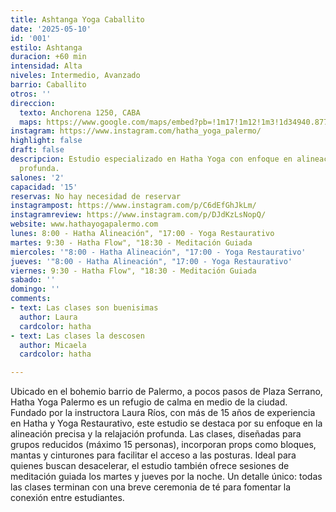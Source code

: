 ```yaml
---
title: Ashtanga Yoga Caballito
date: '2025-05-10'
id: '001'
estilo: Ashtanga
duracion: +60 min
intensidad: Alta
niveles: Intermedio, Avanzado
barrio: Caballito
otros: ''
direccion:
  texto: Anchorena 1250, CABA
  maps: https://www.google.com/maps/embed?pb=!1m17!1m12!1m3!1d34940.877853043945!2d-58.439915656229026!3d-34.61181839581244!2m3!1f0!2f0!3f0!3m2!1i1024!2i768!4f13.1!3m2!1m1!2s!5e0!3m2!1sen!2sar!4v1746890221596!5m2!1sen!2sar
instagram: https://www.instagram.com/hatha_yoga_palermo/
highlight: false
draft: false
descripcion: Estudio especializado en Hatha Yoga con enfoque en alineación y relajación
  profunda.
salones: '2'
capacidad: '15'
reservas: No hay necesidad de reservar
instagrampost: https://www.instagram.com/p/C6dEfGhJkLm/
instagramreview: https://www.instagram.com/p/DJdKzLsNopQ/
website: www.hathayogapalermo.com
lunes: 8:00 - Hatha Alineación", "17:00 - Yoga Restaurativo
martes: 9:30 - Hatha Flow", "18:30 - Meditación Guiada
miercoles: '"8:00 - Hatha Alineación", "17:00 - Yoga Restaurativo'
jueves: '"8:00 - Hatha Alineación", "17:00 - Yoga Restaurativo'
viernes: 9:30 - Hatha Flow", "18:30 - Meditación Guiada
sabado: ''
domingo: ''
comments:
- text: Las clases son buenisimas
  author: Laura
  cardcolor: hatha
- text: Las clases la descosen
  author: Micaela
  cardcolor: hatha

---
```


Ubicado en el bohemio barrio de Palermo, a pocos pasos de Plaza Serrano, Hatha Yoga Palermo es un refugio de calma en medio de la ciudad. Fundado por la instructora Laura Ríos, con más de 15 años de experiencia en Hatha y Yoga Restaurativo, este estudio se destaca por su enfoque en la alineación precisa y la relajación profunda. Las clases, diseñadas para grupos reducidos (máximo 15 personas), incorporan props como bloques, mantas y cinturones para facilitar el acceso a las posturas. Ideal para quienes buscan desacelerar, el estudio también ofrece sesiones de meditación guiada los martes y jueves por la noche. Un detalle único: todas las clases terminan con una breve ceremonia de té para fomentar la conexión entre estudiantes.